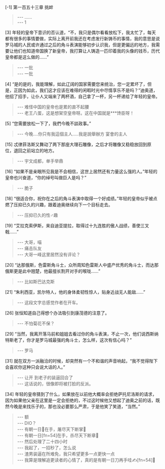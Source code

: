 
[-1] 第一百五十三章 挑衅
>--- ……<br>
>--- 1<br>

[3] 年轻的皇帝下意识的否认道，“不，我只是偶尔看看放松下，我太忙了，每天都有很多的事情要做，实际上离开前我还在考虑发行新铸币的事情，我的意思是说罗马城的人民或许通过之后的角斗表演能够初步认识我，但是更偏远的地方，我需要让他们也知道帝国换了新皇帝，我打算让人铸造一匹印着我的头像的钱币，历代皇帝都是这么做的……”
>--- 一批<br>
>--- 一批<br>

[4] “是的是的，我能理解，如此辽阔的国家需要您来统治，您一定累坏了，但是，正因为如此，我们这才应该在难得的闲暇时光中尽情享乐不是吗？”迪奥道，他招了招手，让仆人又端来了两杯酒，自己拿了一杯，另一杯递给了年轻的皇帝。
>--- 难怪中国的皇帝也是累的直不起腰<br>
>--- 老王八蛋，这是想架空皇帝呀。这在中国就是***馋臣呀！<br>

[5] “您需要放松一下了，我們今晚不談政事。”
>--- 今晚....你只有我這個主人.....我是說舉辦方 宴會的主人<br>

[15] 忒律菲洛斯又舞动了两下那座大理石雕像，之后才将雕像又稳稳放回到原位，退回之前站立的地方。
>--- 宇文成都，单手举鼎<br>

[16] “如果不是亲眼所见我是不会相信，这世上居然还有力量这么强的人。”年轻的皇帝也兴奋道，“你的绰号叫做巨人是吗？”
>--- 脆子<br>

[18] “很适合你，祝你在之后的角斗表演中取得一个好成绩。”年轻的皇帝似乎被点燃了压抑已久的兴趣，跟着迪奥继续向下一个目标走去。
>--- 压抑已久的性♂趣<br>

[19] “艾拉克索伊斯，来自迪亚提拉，取得过十九连胜的傲人战绩，善使三叉戟……”
>--- 大哥，喵<br>
>--- 痛击队友<br>
>--- 大哥一峰这里居然没有评论？<br>

[20] “达那俄斯，色雷斯角斗士，众所周知色雷斯人中盛产优秀的角斗士，而达那俄斯更是此中翘楚，他最擅长割开对手的喉咙……”
>--- 比如斯巴达克斯<br>

[21] “朱利西亚，凯尔特人，他的身体柔韧性惊人，贴身近战无人能敌……”
>--- 这段文字总感觉作者在开车。<br>

[26] 张恒知道自己得想个办法吸引到康茂德的注意了。
>--- 不怕菊花不保？<br>

[29] “当然，我离开落马前和姐姐去看过你的角斗表演，不止一次，他们说西斯纳特斯老了，你才是罗马城最强的角斗士，怎么样，这次有信心吗？”
>--- 罗马<br>

[31] 就在双方一派融洽的时候，却突然有一个不和谐的声音响起，“我不觉得陛下会喜欢你这种只会说大话的人。”
>--- 让开 到老子的装逼回合了<br>
>--- 这话说的，很像即将被打脸的反派。<br>

[34] 年轻的皇帝猜到了什么，如果放在以前他大概率会拒绝萨托尼洛斯的请求，因为如果他父亲在这里是一定会拒绝的，不过这时候他又想起了迪奥之前的话，既然今晚是来找乐子的，那也没必要那么严肃，于是他笑了笑道，“当然。”
>--- 额<br>
>--- DIO？<br>
>--- 有朝一日🔪在手，屠尽天下断掌🐶<br>
>--- 有朝一日[fn=54]在手，杀尽天下断章🐶<br>
>--- 然后处理了二十四小时<br>
>--- 我起了，一招秒了，怎么说<br>
>--- 渣男装逼在所难免，我只希望更多一点更快一点<br>
>--- 我算是理解追更读者的心情了，真的是有朝一日刀再手哇✍[fn=54]🐶<br>
